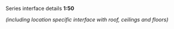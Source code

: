 <span class="caps">Series interface details **1:50**</span>

_(including location specific interface with roof, ceilings and floors)_